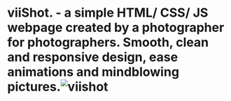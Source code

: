 # viiShot. - a simple HTML/ CSS/ JS webpage created by a photographer for photographers. Smooth, clean and responsive design, ease animations and mindblowing pictures.![viishot](https://github.com/viiDane/viishot_photo/assets/106529400/a16c7d00-15af-4024-81a0-e6be0c572c2a)
